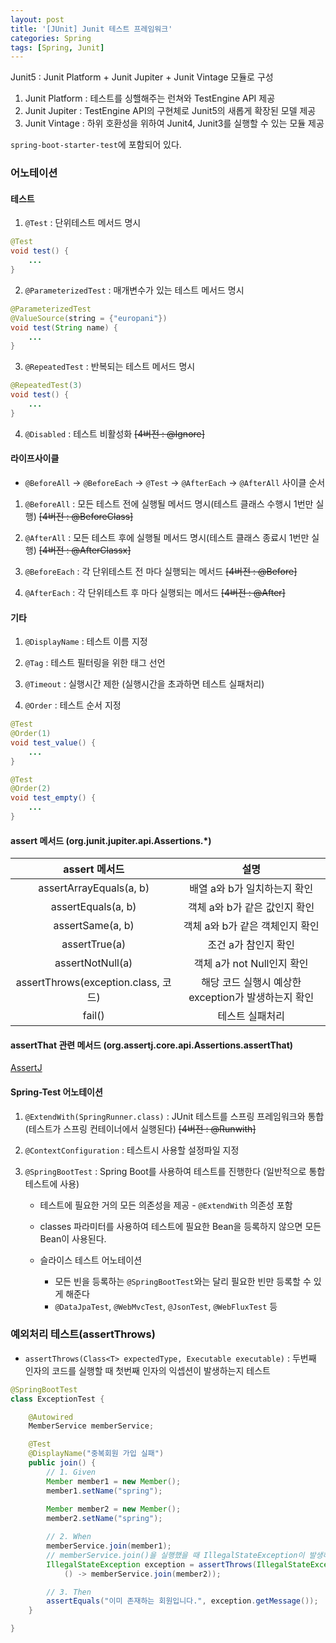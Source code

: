 ```yaml
---
layout: post
title: '[JUnit] Junit 테스트 프레임워크'
categories: Spring
tags: [Spring, Junit]
---
```

Junit5 : Junit Platform + Junit Jupiter + Junit Vintage 모듈로 구성
1. Junit Platform : 테스트를 싱핼해주는 런쳐와 TestEngine API 제공
2. Junit Jupiter : TestEngine API의 구현체로 Junit5의 새롭게 확장된 모델 제공
3. Junit Vintage : 하위 호환성을 위하여 Junit4, Junit3를 실행할 수 있는 모듈 제공

`spring-boot-starter-test`에 포함되어 있다.


### 어노테이션
#### 테스트
1. `@Test` : 단위테스트 메서드 명시
```java
@Test
void test() {
    ...
}
```

2. `@ParameterizedTest` : 매개변수가 있는 테스트 메서드 명시
```java
@ParameterizedTest
@ValueSource(string = {"europani"})
void test(String name) {
    ...
}
```

3. `@RepeatedTest` : 반복되는 테스트 메서드 명시
```java
@RepeatedTest(3)
void test() {
    ...
}
```

4. `@Disabled` : 테스트 비활성화  ~~[4버전 : @Ignore]~~

#### 라이프사이클
  - `@BeforeAll` -> `@BeforeEach` -> `@Test` -> `@AfterEach` -> `@AfterAll` 사이클 순서

1. `@BeforeAll` : 모든 테스트 전에 실행될 메서드 명시(테스트 클래스 수행시 1번만 실행)  ~~[4버전 : @BeforeClass]~~
   
2. `@AfterAll` : 모든 테스트 후에 실행될 메서드 명시(테스트 클래스 종료시 1번만 실행)  ~~[4버전 : @AfterClassx]~~

3. `@BeforeEach` : 각 단위테스트 전 마다 실행되는 메서드  ~~[4버전 : @Before]~~

4. `@AfterEach` : 각 단위테스트 후 마다 실행되는 메서드  ~~[4버전 : @After]~~
   
#### 기타
1. `@DisplayName` : 테스트 이름 지정 
   
2. `@Tag` : 테스트 필터링을 위한 태그 선언
   
3. `@Timeout` : 실행시간 제한 (실행시간을 초과하면 테스트 실패처리)
   
4. `@Order` : 테스트 순서 지정

```java
@Test
@Order(1)
void test_value() {
    ...
}

@Test
@Order(2)
void test_empty() {
    ...
}
```

#### assert 메서드 (org.junit.jupiter.api.Assertions.*)

|assert 메서드|설명|
|:---:|:---:|
|assertArrayEquals(a, b)|배열 a와 b가 일치하는지 확인|
|assertEquals(a, b)|객체 a와 b가 같은 값인지 확인|
|assertSame(a, b)|객체 a와 b가 같은 객체인지 확인|
|assertTrue(a)|조건 a가 참인지 확인|
|assertNotNull(a)|객체 a가 not Null인지 확인|
|assertThrows(exception.class, 코드)|해당 코드 실행시 예상한 exception가 발생하는지 확인|
|fail()|테스트 실패처리|


#### assertThat 관련 메서드 (org.assertj.core.api.Assertions.assertThat)
[AssertJ](https://europani.github.io/spring/2021/11/04/028-AssertJ.html)

#### Spring-Test 어노테이션

1. `@ExtendWith(SpringRunner.class)` : JUnit 테스트를 스프링 프레임워크와 통합 (테스트가 스프링 컨테이너에서 실행된다)  ~~[4버전 : @Runwith]~~

2. `@ContextConfiguration` : 테스트시 사용할 설정파일 지정

3. `@SpringBootTest` : Spring Boot를 사용하여 테스트를 진행한다 (일반적으로 통합테스트에 사용)
   - 테스트에 필요한 거의 모든 의존성을 제공 - `@ExtendWith` 의존성 포함
   - classes 파라미터를 사용하여 테스트에 필요한 Bean을 등록하지 않으면 모든 Bean이 사용된다.

   - 슬라이스 테스트 어노테이션 
     - 모든 빈을 등록하는 `@SpringBootTest`와는 달리 필요한 빈만 등록할 수 있게 해준다
     -  `@DataJpaTest`, `@WebMvcTest`, `@JsonTest`, `@WebFluxTest` 등


### 예외처리 테스트(assertThrows)

- `assertThrows(Class<T> expectedType, Executable executable)` : 두번째 인자의 코드를 실행할 때 첫번째 인자의 익셉션이 발생하는지 테스트

```java
@SpringBootTest
class ExceptionTest {

    @Autowired
    MemberService memberService;

    @Test
    @DisplayName("중복회원 가입 실패")
    public join() {
        // 1. Given
        Member member1 = new Member();
        member1.setName("spring");
        
        Member member2 = new Member();
        member2.setName("spring");

        // 2. When
        memberService.join(member1);
        // memberService.join()을 실행했을 때 IllegalStateException이 발생하는지
        IllegalStateException exception = assertThrows(IllegalStateException.class,
            () -> memberService.join(member2));

        // 3. Then
        assertEquals("이미 존재하는 회원입니다.", exception.getMessage());
    }

}

```